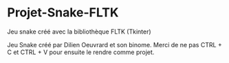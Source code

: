 # Projet-Snake-FLTK
Jeu snake créé avec la bibliothèque FLTK (Tkinter)

Jeu Snake créé par Dilien Oeuvrard et son binome.
Merci de ne pas CTRL + C et CTRL + V pour ensuite le 
rendre comme projet. 
